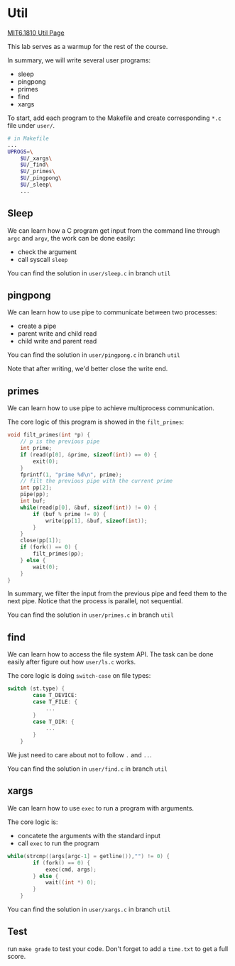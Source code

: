 # Util
[MIT6.1810 Util Page](https://pdos.csail.mit.edu/6.S081/2022/labs/util.html)

This lab serves as a warmup for the rest of the course.

In summary, we will write several user programs:
* sleep
* pingpong
* primes
* find
* xargs

To start, add each program to the Makefile and create corresponding `*.c` file under `user/`.

```sh
# in Makefile
...
UPROGS=\
    $U/_xargs\
    $U/_find\
    $U/_primes\
    $U/_pingpong\
    $U/_sleep\
    ...
```

## Sleep
We can learn how a C program get input from the command line through `argc` and `argv`, the work can be done easily:
* check the argument
* call syscall `sleep`

You can find the solution in `user/sleep.c` in branch `util`

## pingpong
We can learn how to use pipe to communicate between two processes:
* create a pipe
* parent write and child read
* child write and parent read

You can find the solution in `user/pingpong.c` in branch `util`

Note that after writing, we'd better close the write end.

## primes
We can learn how to use pipe to achieve multiprocess communication.

The core logic of this program is showed in the `filt_primes`:
```c
void filt_primes(int *p) {
    // p is the previous pipe
    int prime;
    if (read(p[0], &prime, sizeof(int)) == 0) {
        exit(0);
    }
    fprintf(1, "prime %d\n", prime);
    // filt the previous pipe with the current prime
    int pp[2];
    pipe(pp);
    int buf;
    while(read(p[0], &buf, sizeof(int)) != 0) {
        if (buf % prime != 0) {
            write(pp[1], &buf, sizeof(int));
        }
    }
    close(pp[1]);
    if (fork() == 0) {
        filt_primes(pp);
    } else {
        wait(0);
    }
}
```
In summary, we filter the input from the previous pipe and feed them to the next pipe. Notice that the process is parallel, not sequential.

You can find the solution in `user/primes.c` in branch `util`

## find
We can learn how to access the file system API.
The task can be done easily after figure out how `user/ls.c` works.

The core logic is doing `switch-case` on file types:
```c
switch (st.type) {
        case T_DEVICE:
        case T_FILE: {
            ...
        }
        case T_DIR: {
            ...
        }
    }
```
We just need to care about not to follow `.` and `..`.

You can find the solution in `user/find.c` in branch `util`

## xargs
We can learn how to use `exec` to run a program with arguments.

The core logic is:
* concatete the arguments with the standard input
* call `exec` to run the program

```c
while(strcmp((args[argc-1] = getline()),"") != 0) {
        if (fork() == 0) {
            exec(cmd, args);
        } else {
            wait((int *) 0);
        }
    }
```

You can find the solution in `user/xargs.c` in branch `util`

## Test
run `make grade` to test your code. Don't forget to add a `time.txt` to get a full score.